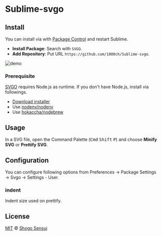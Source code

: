 # Sublime-svgo

## Install

You can install via with [Package Control](https://packagecontrol.io/) and restart Sublime.

- **Install Package**: Search with `SVGO`.
- **Add Repository**: Put URL `https://github.com/1000ch/Sublime-svgo`.

![demo](https://cloud.githubusercontent.com/assets/1800018/24616695/d7ce3a10-18cc-11e7-8398-24e966b62914.gif)

### Prerequisite

[SVGO](https://github.com/svg/svgo) requires Node.js as runtime. If you don't have Node.js, install via followings.

- [Download installer](https://nodejs.org/)
- Use [nodenv/nodenv](https://github.com/nodenv/nodenv)
- Use [hokaccha/nodebrew](https://github.com/hokaccha/nodebrew)

## Usage

In a SVG file, open the Command Palette (<kbd>Cmd</kbd> <kbd>Shift</kbd> <kbd>P</kbd>) and choose **Minify SVG** or **Prettify SVG**.

## Configuration

You can configure following options from Preferences → Package Settings → Svgo → Settings - User.

### indent

Indent size used on prettify.

## License

[MIT](https://1000ch.mit-license.org) © [Shogo Sensui](https://github.com/1000ch)
